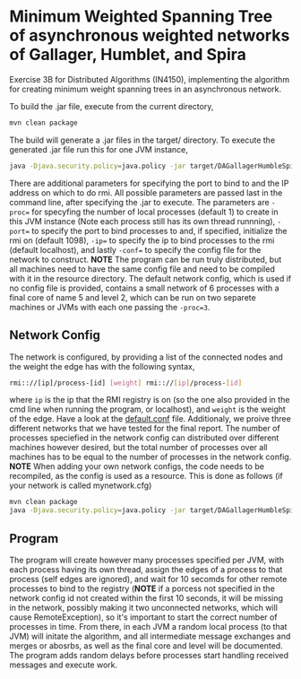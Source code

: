 # Minimum Weighted Spanning Tree of asynchronous weighted networks of Gallager, Humblet, and Spira

Exercise 3B for Distributed Algorithms (IN4150), implementing the algorithm for creating minimum weight spanning trees
in an asynchronous network.

To build the .jar file, execute from the current directory,

```bash
mvn clean package
```

The build will generate a .jar files in the target/ directory. To execute the generated .jar file run this for one 
JVM instance,

```bash
java -Djava.security.policy=java.policy -jar target/DAGallagerHumbleSpira.jar -proc=1
```

There are additional parameters for specifying the port to bind to and the IP address on which to do rmi.
All possible parameters are passed last in the command line, after specifying the .jar to execute. The parameters 
are `-proc=` for specyfing the number of local processes (default 1) to create in this JVM instance (Note each process 
still has its own thread runnning), `-port=` to specify the port to bind processes to and, if specified, initialize the 
rmi on (default 1098), `-ip=` to specify the ip to bind processes to the rmi (default localhost), and lastly `-conf=` 
to specify the config file for the network to construct. **NOTE** The program can be run truly distributed, but all
machines need to have the same config file and need to be compiled with it in the resource directory.
The default network config, which is used if no config file is provided, contains a small network of 6 processes with
a final core of name 5 and level 2, which can be run on two separete machines or JVMs with each one passing the `-proc=3`.

## Network Config

The network is configured, by providing a list of the connected nodes and the weight the edge has with the following
syntax,

```bash
rmi:://[ip]/process-[id] [weight] rmi:://[ip]/process-[id]
```

where `ip` is the ip that the RMI registry is on (so the one also provided in the cmd line when running the program,
or localhost), and `weight` is the weight of the edge. Have a look at the [default.conf](https://github.com/nicktehrany/Distributed-Algorithms/blob/ex3/exercise-3b/src/main/resources/default.cfg) file. Additionaly, we proive three different networks that we have tested for the final
report. The number of processes speciefied in the network config can distributed over different machines however desired,
but the total number of processes over all machines has to be equal to the number of processes in the network config.
**NOTE** When adding your own network configs, the code needs to be recompiled, as the config is used as a
resource. This is done as follows (if your network is called mynetwork.cfg)


```bash
mvn clean package
java -Djava.security.policy=java.policy -jar target/DAGallagerHumbleSpira.jar -proc=1 -conf=mynetwork.cfg
```
## Program

The program will create however many processes specified per JVM, with each process having its own thread, assign
the edges of a process to that process (self edges are ignored), and wait for 10 secomds
for other remote processes to bind to the registry (**NOTE** if a porcess not specified in the network config id not 
created within the first 10 seconds, it will be missing in the network, possibly making it two unconnected networks,
which will cause RemoteException), so it's important to start the correct number of processes in time. From there, in each
JVM a random local process (to that JVM) will initate the algorithm, and all intermediate message exchanges and 
merges or abosrbs, as well as the final core and level will be documented. The program adds random delays before 
processes start handling received messages and execute work.